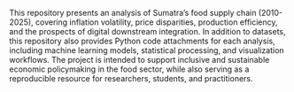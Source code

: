 This repository presents an analysis of Sumatra’s food supply chain (2010-2025), covering inflation volatility, price disparities, production efficiency, and the prospects of digital downstream integration.
In addition to datasets, this repository also provides Python code attachments for each analysis, including machine learning models, statistical processing, and visualization workflows.
The project is intended to support inclusive and sustainable economic policymaking in the food sector, while also serving as a reproducible resource for researchers, students, and practitioners.
